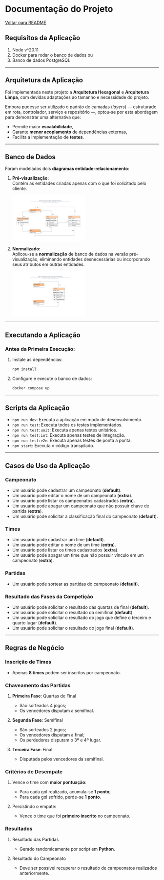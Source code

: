 
# Documentação do Projeto

  [Voltar para README](README.md)

## Requisitos da Aplicação

1. Node v^20.11
2. Docker para rodar o banco de dados ou
3. Banco de dados PostgreSQL

---

## Arquitetura da Aplicação

Foi implementada neste projeto a **Arquitetura Hexagonal** e **Arquitetura Limpa**, com devidas adaptações ao tamanho e necessidade do projeto. 

Embora pudesse ser utilizado o padrão de camadas (*layers*) — estruturado em rota, controlador, serviço e repositório —, optou-se por esta abordagem para demonstrar uma alternativa que:
- Permite maior **escalabilidade**,
- Garante **menor acoplamento** de dependências externas,
- Facilita a implementação de **testes**.

---

## Banco de Dados

Foram modelados dois **diagramas entidade-relacionamento**:

1. **Pré-visualização:**  
   Contém as entidades criadas apenas com o que foi solicitado pelo cliente.
   <!-- ![DER Preview](./my_championship_der_preview.png) -->
   <img src="./my_championship_der_preview.png" alt="DER Preview" width="50%" />

2. **Normalizado:**  
   Aplicou-se a **normalização** de banco de dados na versão pré-visualização, eliminando entidades desnecessárias ou incorporando seus atributos em outras entidades.
   <!-- ![DER Normalized](./my_championship_der_normalized.png) -->
   <img src="./my_championship_der_normalized.png" alt="DER Normalized" width="50%" />

---

## Executando a Aplicação

### Antes da Primeira Execução:

1. Instale as dependências:
   ```bash
   npm install
   ```
2. Configure e execute o banco de dados:
   ```bash
   docker compose up
   ```

---

## Scripts da Aplicação

- `npm run dev`: Executa a aplicação em modo de desenvolvimento.  
- `npm run test`: Executa todos os testes implementados.  
- `npm run test:unit`: Executa apenas testes unitários.  
- `npm run test:int`: Executa apenas testes de integração.  
- `npm run test:e2e`: Executa apenas testes de ponta a ponta.  
- `npm start`: Executa o código transpilado.

---

## Casos de Uso da Aplicação

### Campeonato
- Um usuário pode cadastrar um campeonato (**default**).
- Um usuário pode editar o nome de um campeonato (**extra**).
- Um usuário pode listar os campeonatos cadastrados (**extra**).
- Um usuário pode apagar um campeonato que não possuir chave de partida (**extra**).
- Um usuário pode solicitar a classificação final do campeonato (**default**).

### Times
- Um usuário pode cadastrar um time (**default**).
- Um usuário pode editar o nome de um time (**extra**).
- Um usuário pode listar os times cadastrados (**extra**).
- Um usuário pode apagar um time que não possuir vínculo em um campeonato (**extra**).

### Partidas
- Um usuário pode sortear as partidas do campeonato (**default**).

### Resultado das Fases da Competição
- Um usuário pode solicitar o resultado das quartas de final (**default**).
- Um usuário pode solicitar o resultado da semifinal (**default**).
- Um usuário pode solicitar o resultado do jogo que define o terceiro e quarto lugar (**default**).
- Um usuário pode solicitar o resultado do jogo final (**default**).

---

## Regras de Negócio

### Inscrição de Times
- Apenas **8 times** podem ser inscritos por campeonato.

### Chaveamento das Partidas
1. **Primeira Fase**: Quartas de Final  
   - São sorteados 4 jogos;  
   - Os vencedores disputam a semifinal.

2. **Segunda Fase**: Semifinal  
   - São sorteados 2 jogos;  
   - Os vencedores disputam a final;  
   - Os perdedores disputam o 3º e 4º lugar.

3. **Terceira Fase**: Final  
   - Disputada pelos vencedores da semifinal.

### Critérios de Desempate
1. Vence o time com **maior pontuação**:  
   - Para cada gol realizado, acumula-se **1 ponto**;  
   - Para cada gol sofrido, perde-se **1 ponto**.

2. Persistindo o empate:  
   - Vence o time que foi **primeiro inscrito** no campeonato.

### Resultados
1. Resultado das Partidas
   - Gerado randomicamente por script em **Python**.

2. Resultado do Campeonato
   - Deve ser possível recuperar o resultado de campeonatos realizados anteriormente.
